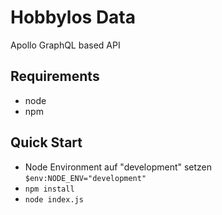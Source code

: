 # Hobbylos Data

Apollo GraphQL based API

## Requirements

- node
- npm

## Quick Start
- Node Environment auf "development" setzen ```$env:NODE_ENV="development"```
- ``npm install``
- ``node index.js``
